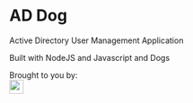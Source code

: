 # AD Dog
 
Active Directory User Management Application

Built with NodeJS and Javascript and Dogs

Brought to you by:
<br>
<img style="height:25px" src="https://sc.dog/includes/logo.png">
